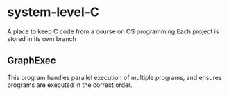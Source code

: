 # system-level-C
A place to keep C code from a course on OS programming
Each project is stored in its own branch

## GraphExec
This program handles parallel execution of multiple programs, and ensures programs are executed in the correct order.
